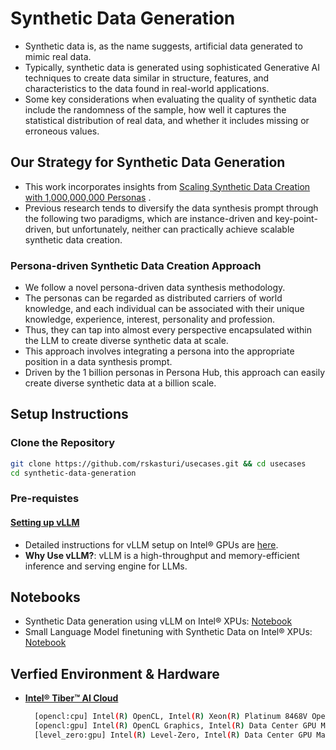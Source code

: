 # Synthetic Data Generation

- Synthetic data is, as the name suggests, artificial data generated to mimic real data.
- Typically, synthetic data is generated using sophisticated Generative AI techniques to create data similar in structure, features, and characteristics to the data found in real-world applications.
- Some key considerations when evaluating the quality of synthetic data include the randomness of the sample, how well it captures the statistical distribution of real data, and whether it includes missing or erroneous values.

## Our Strategy for Synthetic Data Generation

- This work incorporates insights from [Scaling Synthetic Data Creation with 1,000,000,000 Personas](https://arxiv.org/pdf/2406.20094) .
- Previous research tends to diversify the data synthesis prompt through the following two paradigms, which are instance-driven and key-point-driven, but unfortunately, neither can practically achieve scalable synthetic data creation.

### Persona-driven Synthetic Data Creation Approach

- We follow a novel persona-driven data synthesis methodology.
- The personas can be regarded as distributed carriers of
world knowledge, and each individual can be associated with their unique knowledge, experience,
interest, personality and profession.
- Thus, they can tap into almost every perspective encapsulated
within the LLM to create diverse synthetic data at scale.
- This approach involves integrating a persona into the appropriate position in a data synthesis prompt.
- Driven by the 1 billion personas in Persona Hub, this approach can easily create
diverse synthetic data at a billion scale.

## Setup Instructions

### Clone the Repository

```bash
git clone https://github.com/rskasturi/usecases.git && cd usecases
cd synthetic-data-generation
```

### Pre-requistes

#### [**Setting up vLLM**](./vllm-setup/)

- Detailed instructions for vLLM setup on Intel® GPUs are [here](./vllm-setup/).
- **Why Use vLLM?**: vLLM is a high-throughput and memory-efficient inference and serving engine for LLMs.

## Notebooks

- Synthetic Data generation using vLLM on Intel® XPUs: [Notebook](./data-generation/synthetic_datagen_xpu.ipynb)
- Small Language Model finetuning with Synthetic Data on Intel® XPUs: [Notebook](./finetuning-synthetic-data/)

## Verfied Environment & Hardware

- [**Intel® Tiber™ AI Cloud**](https://console.cloud.intel.com)
  
  ```bash
    [opencl:cpu] Intel(R) OpenCL, Intel(R) Xeon(R) Platinum 8468V OpenCL 3.0 (Build 0) [2024.18.7.0.11_160000]
    [opencl:gpu] Intel(R) OpenCL Graphics, Intel(R) Data Center GPU Max 1100 OpenCL 3.0 NEO  [23.35.27191.42]
    [level_zero:gpu] Intel(R) Level-Zero, Intel(R) Data Center GPU Max 1100 1.3 [1.3.27191]
    ```
